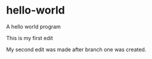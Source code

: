 # hello-world
A hello world program


This is my first edit


My second edit was made after branch one was created.